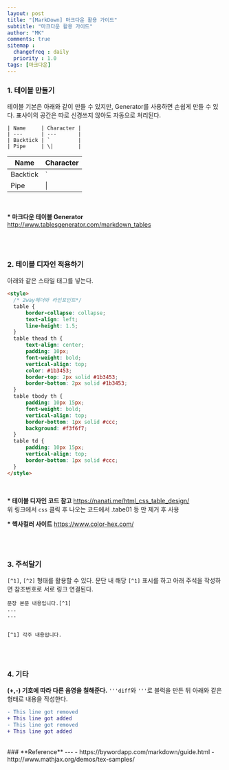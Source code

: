 ```yaml
---
layout: post
title: "[MarkDown] 마크다운 활용 가이드"
subtitle: "마크다운 활용 가이드"
author: "MK"
comments: true
sitemap :
  changefreq : daily
  priority : 1.0
tags: [마크다운]
---
```


### 1. 테이블 만들기
테이블 기본은 아래와 같이 만들 수 있지만, Generator를 사용하면 손쉽게 만들 수 있다.
표사이의 공간은 따로 신경쓰지 않아도 자동으로 처리된다.
<br>
```
| Name     | Character |
| ---      | ---       |
| Backtick | `         |
| Pipe     | \|        |

```


| Name     | Character |
| ---      | ---       |
| Backtick | `         |
| Pipe     | \|        |

<br>

__* 마크다운 테이블 Generator__
http://www.tablesgenerator.com/markdown_tables

<br><br>

### 2. 테이블 디자인 적용하기
아래와 같은 스타일 태그를 넣는다.

```html
<style>
  /* 2way헤더와 라인포인트*/
  table {
      border-collapse: collapse;
      text-align: left;
      line-height: 1.5;
  }
  table thead th {
      text-align: center;
      padding: 10px;
      font-weight: bold;
      vertical-align: top;
      color: #1b3453;
      border-top: 2px solid #1b3453;
      border-bottom: 2px solid #1b3453;
  }
  table tbody th {
      padding: 10px 15px;
      font-weight: bold;
      vertical-align: top;
      border-bottom: 1px solid #ccc;
      background: #f3f6f7;
  }
  table td {
      padding: 10px 15px;
      vertical-align: top;
      border-bottom: 1px solid #ccc;
  }
</style>
```
<br>

__* 테이블 디자인 코드 참고__
https://nanati.me/html_css_table_design/
<br>
위 링크에서 `css` 클릭 후 나오는 코드에서 .tabe01 등 만 제거 후 사용
<br>

__* 헥사컬러 사이트__
https://www.color-hex.com/

<br><br>
### 3. 주석달기

`[^1]`, `[^2]` 형태를 활용할 수 있다.
문단 내 해당 `[^1]` 표시를 하고 아래 주석을 작성하면 참조번호로 서로 링크 연결된다.

```
문장 본문 내용입니다.[^1]
...
...


[^1] 각주 내용입니다.
```

<br><br>
### 4. 기타


**(+,-) 기호에 따라 다른 음영을 칠해준다.**
`'''diff`와 `'''`로 블럭을 만든 뒤 아래와 같은 형태로 내용을 작성한다.

```diff
- This line got removed
+ This line got added
- This line got removed
+ This line got added
```

<br>
### **Reference**
---
- https://bywordapp.com/markdown/guide.html
- http://www.mathjax.org/demos/tex-samples/
<br>

